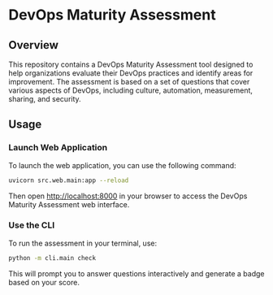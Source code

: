 # DevOps Maturity Assessment

## Overview

This repository contains a DevOps Maturity Assessment tool designed to help organizations evaluate their DevOps practices and identify areas for improvement. The assessment is based on a set of questions that cover various aspects of DevOps, including culture, automation, measurement, sharing, and security.

## Usage

### Launch Web Application

To launch the web application, you can use the following command:

```bash
uvicorn src.web.main:app --reload
```

Then open [http://localhost:8000](http://localhost:8000) in your browser to access the DevOps Maturity Assessment web interface.

### Use the CLI

To run the assessment in your terminal, use:

```bash
python -m cli.main check
```

This will prompt you to answer questions interactively and generate a badge based on your score.